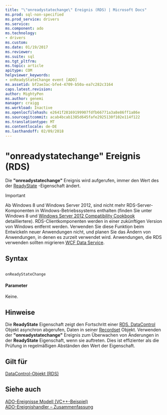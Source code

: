 ```yaml
---
title: "\"onreadystatechange\" Ereignis (RDS) | Microsoft Docs"
ms.prod: sql-non-specified
ms.prod_service: drivers
ms.service: 
ms.component: ado
ms.technology:
- drivers
ms.custom: 
ms.date: 01/19/2017
ms.reviewer: 
ms.suite: sql
ms.tgt_pltfrm: 
ms.topic: article
apitype: COM
helpviewer_keywords:
- onReadyStateChange event [ADO]
ms.assetid: bf2ae3ac-bfe4-4709-b50a-ea7c282c3164
caps.latest.revision: 
author: MightyPen
ms.author: genemi
manager: craigg
ms.workload: Inactive
ms.openlocfilehash: e2641f28169199907fdfb66771a3a8e86ff1a86e
ms.sourcegitcommit: acab4bcab1385d645fafe2925130f102e114f122
ms.translationtype: MT
ms.contentlocale: de-DE
ms.lasthandoff: 02/09/2018
---
```

# <a name="onreadystatechange-event-rds"></a>"onreadystatechange" Ereignis (RDS)
Die **"onreadystatechange"** Ereignis wird aufgerufen, immer den Wert des der [ReadyState](../../../ado/reference/rds-api/readystate-property-rds.md) -Eigenschaft ändert.  
  
> [!IMPORTANT]
>  Ab Windows 8 und Windows Server 2012, sind nicht mehr RDS-Server-Komponenten in Windows-Betriebssystems enthalten (finden Sie unter Windows 8 und [Windows Server 2012 Compatibility Cookbook](https://www.microsoft.com/en-us/download/details.aspx?id=27416) detailliertere). RDS-Clientkomponenten werden in einer zukünftigen Version von Windows entfernt werden. Verwenden Sie diese Funktion beim Entwickeln neuer Anwendungen nicht, und planen Sie das Ändern von Anwendungen, in denen es zurzeit verwendet wird. Anwendungen, die RDS verwenden sollten migrieren [WCF Data Service](http://go.microsoft.com/fwlink/?LinkId=199565).  
  
## <a name="syntax"></a>Syntax  
  
```  
  
onReadyStateChange  
```  
  
#### <a name="parameters"></a>Parameter  
 Keine.  
  
## <a name="remarks"></a>Hinweise  
 Die **ReadyState** Eigenschaft zeigt den Fortschritt einer [RDS. DataControl](../../../ado/reference/rds-api/datacontrol-object-rds.md) Objekt asynchron abgerufen, Daten in seiner [Recordset](../../../ado/reference/ado-api/recordset-object-ado.md) Objekt. Verwenden der **"onreadystatechange"** Ereignis zum Überwachen von Änderungen in der **ReadyState** Eigenschaft, wenn sie auftreten. Dies ist effizienter als die Prüfung in regelmäßigen Abständen den Wert der Eigenschaft.  
  
## <a name="applies-to"></a>Gilt für  
 [DataControl-Objekt (RDS)](../../../ado/reference/rds-api/datacontrol-object-rds.md)  
  
## <a name="see-also"></a>Siehe auch  
 [ADO-Ereignisse Modell (VC++-Beispiel)](../../../ado/reference/ado-api/ado-events-model-example-vc.md)   
 [ADO-Ereignishandler – Zusammenfassung](../../../ado/guide/data/ado-event-handler-summary.md)


